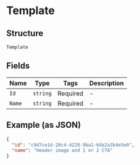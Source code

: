 
# Template

## Structure

`Template`

## Fields

| Name | Type | Tags | Description |
|  --- | --- | --- | --- |
| `Id` | `string` | Required | - |
| `Name` | `string` | Required | - |

## Example (as JSON)

```json
{
  "id": "c9d7ce1d-20c4-4228-9ba1-6da2a3b4e5e0",
  "name": "Header image and 1 or 2 CTA"
}
```

